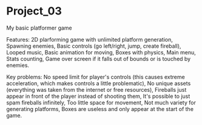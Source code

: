 # Project_03
My basic platformer game

Features:
2D plarforming game with unlimited platform generation, 
Spawning enemies, 
Basic controls (go left/right, jump, create fireball), 
Looped music, 
Basic animation for moving, 
Boxes with physics, 
Main menu, 
Stats counting, 
Game over screen if it falls out of bounds or is touched by enemies. 

Key problems:
No speed limit for player's controls (this causes extreme acceleration, which makes controls a little problematic), 
No unique assets (everything was taken from the internet or free resources), 
Fireballs just appear in front of the player instead of shooting them, 
It's possible to just spam fireballs infinitely, 
Too little space for movement, 
Not much variety for generating platforms, 
Boxes are useless and only appear at the start of the game.
